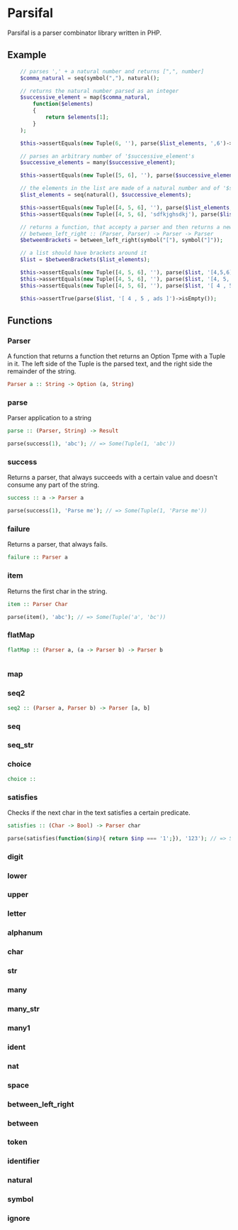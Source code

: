 # Parsifal

Parsifal is a parser combinator library written in PHP.


## Example


```php
	// parses ',' + a natural number and returns [",", number]
	$comma_natural = seq(symbol(","), natural();

	// returns the natural number parsed as an integer
	$successive_element = map($comma_natural,
		function($elements)
		{
			return $elements[1];
		}
	);

	$this->assertEquals(new Tuple(6, ''), parse($list_elements, ',6')->get());

	// parses an arbitrary number of '$successive_element's
	$successive_elements = many($successive_element);

	$this->assertEquals(new Tuple([5, 6], ''), parse($successive_elements, ',5,6')->get());

	// the elements in the list are made of a natural number and of '$successive_elements'
	$list_elements = seq(natural(), $successive_elements);

	$this->assertEquals(new Tuple([4, 5, 6], ''), parse($list_elements, '4,5,6')->get());
	$this->assertEquals(new Tuple([4, 5, 6], 'sdfkjghsdkj'), parse($list_elements, '4,5,6sdfkjghsdkj')->get());

	// returns a function, that accepty a parser and then returns a new parser
	// between_left_right :: (Parser, Parser) -> Parser -> Parser
	$betweenBrackets = between_left_right(symbol("["), symbol("]"));

	// a list should have brackets around it
	$list = $betweenBrackets($list_elements);

	$this->assertEquals(new Tuple([4, 5, 6], ''), parse($list, '[4,5,6]')->get());
	$this->assertEquals(new Tuple([4, 5, 6], ''), parse($list, '[4, 5, 6]')->get());
	$this->assertEquals(new Tuple([4, 5, 6], ''), parse($list, '[ 4 , 5 , 6 ]')->get());

	$this->assertTrue(parse($list, '[ 4 , 5 , ads ]')->isEmpty());
```

## Functions

### Parser

A function that returns a function thet returns an Option Tpme with a Tuple in it. The left side of the Tuple is the parsed text, and the right side the remainder of the string.

```haskell
Parser a :: String -> Option (a, String) 
```

### parse

Parser application to a string

```haskell
parse :: (Parser, String) -> Result
```

```php
parse(success(1), 'abc'); // => Some(Tuple(1, 'abc'))
```

### success

Returns a parser, that always succeeds with a certain value and doesn't consume any part of the string.

```haskell
success :: a -> Parser a
```

```php
parse(success(1), 'Parse me'); // => Some(Tuple(1, 'Parse me'))
```

### failure

Returns a parser, that always fails.

```haskell
failure :: Parser a
```

### item

Returns the first char in the string.

```haskell
item :: Parser Char
```

```php
parse(item(), 'abc'); // => Some(Tuple('a', 'bc'))
```

### flatMap

```haskell
flatMap :: (Parser a, (a -> Parser b) -> Parser b
```

```php
```

### map

### seq2

```haskell
seq2 :: (Parser a, Parser b) -> Parser [a, b]
```

### seq

### seq_str

### choice

```haskell
choice :: 
```

### satisfies

Checks if the next char in the text satisfies a certain predicate.

```haskell
satisfies :: (Char -> Bool) -> Parser char
```

```php
parse(satisfies(function($inp){ return $inp === '1';}), '123'); // => Some(Tuple('1', '23'))
```

### digit

### lower

### upper

### letter

### alphanum

### char

### str

### many

### many_str

### many1

### ident

### nat

### space

### between_left_right

### between

### token

### identifier

### natural

### symbol

### ignore


